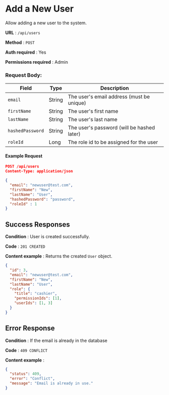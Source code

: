 # Add a New User

Allow adding a new user to the system.

**URL** : `/api/users`

**Method** : `POST`

**Auth required** : Yes

**Permissions required** : Admin

### Request Body:

| Field            | Type   | Description                                |
| ---------------- | ------ | ------------------------------------------ |
| `email`          | String | The user's email address (must be unique)  |
| `firstName`      | String | The user's first name                      |
| `lastName`       | String | The user's last name                       |
| `hashedPassword` | String | The user's password (will be hashed later) |
| `roleId`         | Long   | The role id to be assigned for the user    |

#### Example Request

```json
POST /api/users
Content-Type: application/json

{
  "email": "newuser@test.com",
  "firstName": "New",
  "lastName": "User",
  "hashedPassword": "password",
  "roleId" : 1
}
```

## Success Responses

**Condition** : User is created successfully.

**Code** : `201 CREATED`

**Content example** : Returns the created `User` object.

```json
{
  "id": 3,
  "email": "newuser@test.com",
  "firstName": "New",
  "lastName": "User",
  "role": {
    "title": "cashier",
    "permissionIds": [1],
    "userIds": [1, 3]
  }
}
```

## Error Response

**Condition** : If the email is already in the database

**Code** : `409 CONFLICT`

**Content example** :

```json
{
  "status": 409,
  "error": "Conflict",
  "message": "Email is already in use."
}
```
